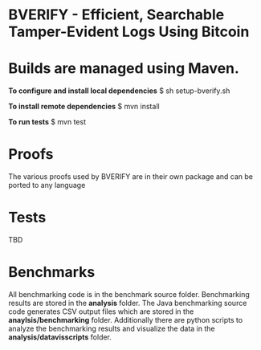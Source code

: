 # BVERIFY - Efficient, Searchable Tamper-Evident Logs Using Bitcoin 


# Builds are managed using Maven. 

__To configure and install local dependencies__
$ sh setup-bverify.sh

__To install remote dependencies__
$ mvn install

__To run tests__
$ mvn test

# Proofs
The various proofs used by BVERIFY are in their own package and can be ported to any language 

# Tests
TBD

# Benchmarks 
All benchmarking code is in the benchmark source folder. Benchmarking results are stored in the __analysis__ folder. The Java benchmarking source code generates CSV output files which are stored in the __anaylsis/benchmarking__ folder. Additionally there are python scripts to analyze the benchmarking results and visualize the data in the __analysis/datavisscripts__ folder. 



